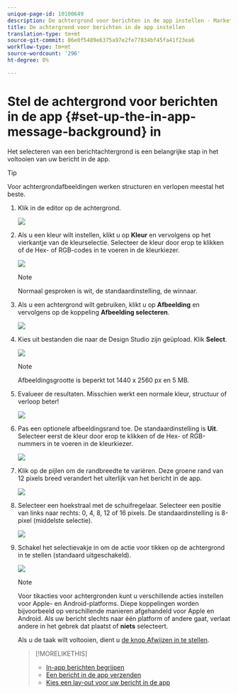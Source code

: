 ```yaml
---
unique-page-id: 10100649
description: De achtergrond voor berichten in de app instellen - Marketo Docs - Productdocumentatie
title: De achtergrond voor berichten in de app instellen
translation-type: tm+mt
source-git-commit: 06e0f5489e6375a97e2fe77834bf45fa41f23ea6
workflow-type: tm+mt
source-wordcount: '296'
ht-degree: 0%

---
```



# Stel de achtergrond voor berichten in de app {#set-up-the-in-app-message-background} in

Het selecteren van een berichtachtergrond is een belangrijke stap in het voltooien van uw bericht in de app.

>[!TIP]
>
>Voor achtergrondafbeeldingen werken structuren en verlopen meestal het beste.

1. Klik in de editor op de achtergrond.

   ![](assets/image2016-5-9-8-3a38-3a1.png)

1. Als u een kleur wilt instellen, klikt u op **Kleur** en vervolgens op het vierkantje van de kleurselectie. Selecteer de kleur door erop te klikken of de Hex- of RGB-codes in te voeren in de kleurkiezer.

   ![](assets/image2016-5-9-8-3a46-3a59.png)

   >[!NOTE]
   >
   >Normaal gesproken is wit, de standaardinstelling, de winnaar.

1. Als u een achtergrond wilt gebruiken, klikt u op **Afbeelding** en vervolgens op de koppeling **Afbeelding selecteren**.

   ![](assets/image2016-5-9-8-3a52-3a43.png)

1. Kies uit bestanden die naar de Design Studio zijn geüpload. Klik **Select**.

   ![](assets/image2016-5-9-9-3a0-3a2.png)

   >[!NOTE]
   >
   >Afbeeldingsgrootte is beperkt tot 1440 x 2560 px en 5 MB.

1. Evalueer de resultaten. Misschien werkt een normale kleur, structuur of verloop beter!

   ![](assets/image2016-5-9-9-3a2-3a33.png)

1. Pas een optionele afbeeldingsrand toe. De standaardinstelling is **Uit**. Selecteer eerst de kleur door erop te klikken of de Hex- of RGB-nummers in te voeren in de kleurkiezer.

   ![](assets/image2016-5-9-9-3a54-3a8.png)

1. Klik op de pijlen om de randbreedte te variëren. Deze groene rand van 12 pixels breed verandert het uiterlijk van het bericht in de app.

   ![](assets/image2016-5-9-9-3a58-3a38.png)

1. Selecteer een hoekstraal met de schuifregelaar. Selecteer een positie van links naar rechts: 0, 4, 8, 12 of 16 pixels. De standaardinstelling is 8-pixel (middelste selectie).

   ![](assets/image2016-5-6-9-3a39-3a28.png)

1. Schakel het selectievakje in om de actie voor tikken op de achtergrond in te stellen (standaard uitgeschakeld).

   ![](assets/image2016-5-9-10-3a6-3a10.png)

   >[!NOTE]
   >
   >Voor tikacties voor achtergronden kunt u verschillende acties instellen voor Apple- en Android-platforms. Diepe koppelingen worden bijvoorbeeld op verschillende manieren afgehandeld voor Apple en Android. Als uw bericht slechts naar één platform of andere gaat, verlaat andere in het gebrek dat plaatst of **niets** selecteert.

   Als u de taak wilt voltooien, dient u [de knop Afwijzen in te stellen](/help/marketo/product-docs/mobile-marketing/in-app-messages/creating-in-app-messages/set-up-the-dismiss-button-and-approve-the-message.md).

   >[!MORELIKETHIS]
   >
   >* [In-app berichten begrijpen](/help/marketo/product-docs/mobile-marketing/in-app-messages/understanding-in-app-messages.md)
   >* [Een bericht in de app verzenden](/help/marketo/product-docs/mobile-marketing/in-app-messages/sending-your-in-app-message/send-your-in-app-message.md)
   >* [Kies een lay-out voor uw bericht in de app](/help/marketo/product-docs/mobile-marketing/in-app-messages/creating-in-app-messages/choose-a-layout-for-your-in-app-message.md)

